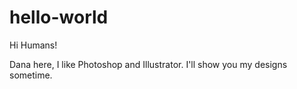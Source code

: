 # hello-world
Hi Humans!

Dana here, I like Photoshop and Illustrator. I'll show you my designs sometime.
